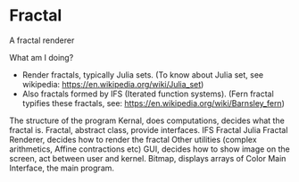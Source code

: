 # Fractal
A fractal renderer

What am I doing?
  - Render fractals, typically Julia sets. 
  (To know about Julia set, see wikipedia: https://en.wikipedia.org/wiki/Julia_set)
  - Also fractals formed by IFS (Iterated function systems).
  (Fern fractal typifies these fractals, see: https://en.wikipedia.org/wiki/Barnsley_fern)
  
The structure of the program
  Kernal, does computations, decides what the fractal is.
    Fractal, abstract class, provide interfaces.
      IFS Fractal
      Julia Fractal
      Renderer, decides how to render the fractal 
      Other utilities (complex arithmetics, Affine contractions etc)
  GUI, decides how to show image on the screen, act between user and kernel.
    Bitmap, displays arrays of Color
    Main Interface, the main program.
